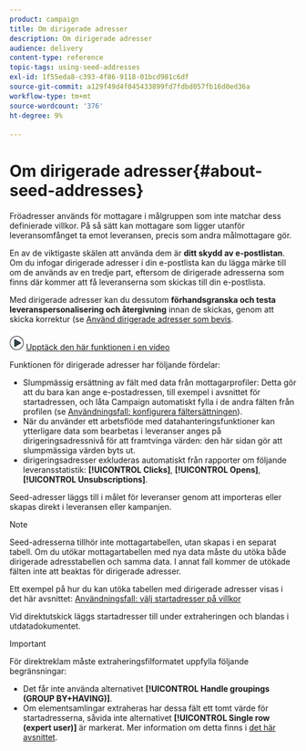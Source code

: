 ```yaml
---
product: campaign
title: Om dirigerade adresser
description: Om dirigerade adresser
audience: delivery
content-type: reference
topic-tags: using-seed-addresses
exl-id: 1f55eda8-c393-4f86-9118-01bcd981c6df
source-git-commit: a129f49d4f045433899fd7fdbd057fb16d0ed36a
workflow-type: tm+mt
source-wordcount: '376'
ht-degree: 9%

---
```


# Om dirigerade adresser{#about-seed-addresses}

Fröadresser används för mottagare i målgruppen som inte matchar dess definierade villkor. På så sätt kan mottagare som ligger utanför leveransomfånget ta emot leveransen, precis som andra målmottagare gör.

En av de viktigaste skälen att använda dem är **ditt skydd av e-postlistan**. Om du infogar dirigerade adresser i din e-postlista kan du lägga märke till om de används av en tredje part, eftersom de dirigerade adresserna som finns där kommer att få leveranserna som skickas till din e-postlista.

Med dirigerade adresser kan du dessutom **förhandsgranska och testa leveranspersonalisering och återgivning** innan de skickas, genom att skicka korrektur (se [Använd dirigerade adresser som bevis](steps-defining-the-target-population.md#using-seed-addresses-as-proof).

![](assets/do-not-localize/how-to-video.png) [Upptäck den här funktionen i en video](steps-defining-the-target-population.md#seeds-and-proofs-video)

Funktionen för dirigerade adresser har följande fördelar:

* Slumpmässig ersättning av fält med data från mottagarprofiler: Detta gör att du bara kan ange e-postadressen, till exempel i avsnittet för startadressen, och låta Campaign automatiskt fylla i de andra fälten från profilen (se [Användningsfall: konfigurera fältersättningen](use-case--configuring-the-field-substitution.md)).
* När du använder ett arbetsflöde med datahanteringsfunktioner kan ytterligare data som bearbetas i leveranser anges på dirigeringsadressnivå för att framtvinga värden: den här sidan gör att slumpmässiga värden byts ut.
* dirigeringsadresser exkluderas automatiskt från rapporter om följande leveransstatistik: **[!UICONTROL Clicks]**, **[!UICONTROL Opens]**, **[!UICONTROL Unsubscriptions]**.

Seed-adresser läggs till i målet för leveranser genom att importeras eller skapas direkt i leveransen eller kampanjen.

>[!NOTE]
>
>Seed-adresserna tillhör inte mottagartabellen, utan skapas i en separat tabell. Om du utökar mottagartabellen med nya data måste du utöka både dirigerade adresstabellen och samma data. I annat fall kommer de utökade fälten inte att beaktas för dirigerade adresser.
>
>Ett exempel på hur du kan utöka tabellen med dirigerade adresser visas i det här avsnittet: [Användningsfall: välj startadresser på villkor](use-case--selecting-seed-addresses-on-criteria.md)

Vid direktutskick läggs startadresser till under extraheringen och blandas i utdatadokumentet.

>[!IMPORTANT]
>
>För direktreklam måste extraheringsfilformatet uppfylla följande begränsningar:
>
>* Det får inte använda alternativet **[!UICONTROL Handle groupings (GROUP BY+HAVING)]**.
>* Om elementsamlingar extraheras har dessa fält ett tomt värde för startadresserna, såvida inte alternativet **[!UICONTROL Single row (expert user)]** är markerat. Mer information om detta finns i [det här avsnittet](../../platform/using/executing-export-jobs.md#step-7---data-formatting).

>



